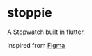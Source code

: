 # stoppie

A Stopwatch built in flutter.

Inspired from [Figma](<https://www.figma.com/file/3l4avtgl3zAfN0d7xyaz8V/Stopwatch-UI-Design-%7C-Dark-Mode-%7C-Neumorphism-(Community)?type=design&node-id=1%3A25&t=w0pmzPPv3377lecZ-1>)
